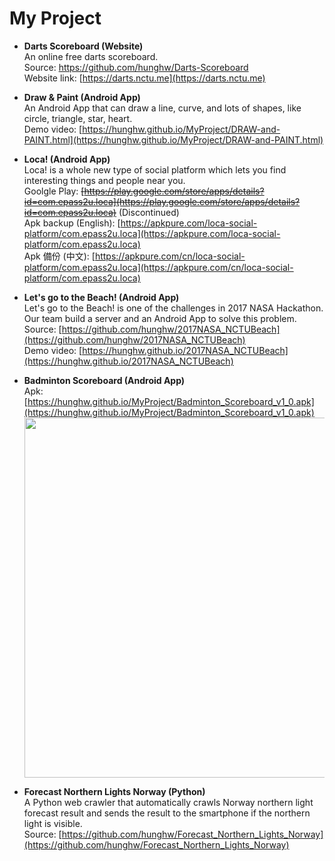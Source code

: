 # My Project

- **Darts Scoreboard (Website)**  
	An online free darts scoreboard.  
	Source: https://github.com/hunghw/Darts-Scoreboard  
	Website link: [https://darts.nctu.me](https://darts.nctu.me)  

- **Draw & Paint (Android App)**  
	An Android App that can draw a line, curve, and lots of shapes, like circle, triangle, star, heart.  
	Demo video: [https://hunghw.github.io/MyProject/DRAW-and-PAINT.html](https://hunghw.github.io/MyProject/DRAW-and-PAINT.html)  

- **Loca! (Android App)**  
    Loca! is a whole new type of social platform which lets you find interesting things and people near you.  
	Goolgle Play: ~~[https://play.google.com/store/apps/details?id=com.epass2u.loca](https://play.google.com/store/apps/details?id=com.epass2u.loca)~~ (Discontinued)  
	Apk backup (English): [https://apkpure.com/loca-social-platform/com.epass2u.loca](https://apkpure.com/loca-social-platform/com.epass2u.loca)  
	Apk 備份 (中文): [https://apkpure.com/cn/loca-social-platform/com.epass2u.loca](https://apkpure.com/cn/loca-social-platform/com.epass2u.loca)  


- **Let's go to the Beach! (Android App)**  
	Let's go to the Beach! is one of the challenges in 2017 NASA Hackathon. Our team build a server and an Android App to solve this problem.  
	Source: [https://github.com/hunghw/2017NASA_NCTUBeach](https://github.com/hunghw/2017NASA_NCTUBeach)  
	Demo video: [https://hunghw.github.io/2017NASA_NCTUBeach](https://hunghw.github.io/2017NASA_NCTUBeach)  
    
- **Badminton Scoreboard (Android App)**  
    Apk: [https://hunghw.github.io/MyProject/Badminton_Scoreboard_v1_0.apk](https://hunghw.github.io/MyProject/Badminton_Scoreboard_v1_0.apk)  
	<img src="https://hunghw.github.io/MyProject/Screenshot_BadmintonScoreboard.jpg" width="576">  

- **Forecast Northern Lights Norway (Python)**  
	A Python web crawler that automatically crawls Norway northern light forecast result and sends the result to the smartphone if the northern light is visible.  
	Source: [https://github.com/hunghw/Forecast_Northern_Lights_Norway](https://github.com/hunghw/Forecast_Northern_Lights_Norway)
